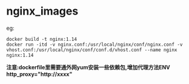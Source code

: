 # nginx_images
eg:  
```
docker build -t nginx:1.14
docker run -itd -v nginx.conf:/usr/local/nginx/conf/nginx.conf -v vhost.conf:/usr/local/nginx/conf/conf.d/vhost.conf --name nginx nginx:1.14
```
**注意:dockerfile里需要通外网yum安装一些依赖包,增加代理方法ENV http_proxy="http://xxxx"**
